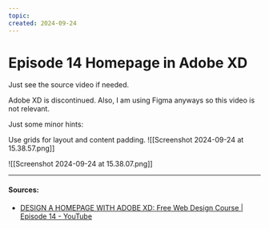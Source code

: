 ```yaml
---
topic: 
created: 2024-09-24
---
```


# Episode 14 Homepage in Adobe XD

Just see the source video if needed.

Adobe XD is discontinued. Also, I am using Figma anyways so this video is not relevant.

Just some minor hints:

Use grids for layout and content padding.
![[Screenshot 2024-09-24 at 15.38.57.png]]


![[Screenshot 2024-09-24 at 15.38.07.png]]




___

#### Sources:
- [DESIGN A HOMEPAGE WITH ADOBE XD: Free Web Design Course | Episode 14 - YouTube](https://www.youtube.com/watch?v=l5orEmE7Pq8&list=PLXC_gcsKLD6n7p6tHPBxsKjN5hA_quaPI&index=15)
